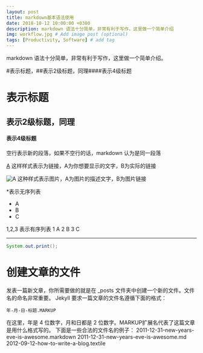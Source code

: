 ```yaml
---
layout: post
title: markdown基本语法使用
date: 2018-10-12 10:00:00 +0300
description: markdown 语法十分简单，非常有利于写作，这里做一个简单介绍
img: workflow.jpg # Add image post (optional)
tags: [Productivity, Software] # add tag
---
```


markdown 语法十分简单，非常有利于写作，这里做一个简单介绍。

#表示标题，##表示2级标题，同理####表示4级标题

# 表示标题
## 表示2级标题，同理
#### 表示4级标题

空行表示新的段落，如果不空行的话，markdown 认为是同一段落

[A](B) 这样样式表示为链接，A为你想要显示的文字，B为实际的链接

![A](B) 这种样式表示图片，A为图片的描述文字，B为图片链接

*表示无序列表
* A
* B
* C

1,2,3 表示有序列表
1 A
2 B
3 C

---

```java
System.out.print();
```

# 创建文章的文件

发表一篇新文章，你所需要做的就是在 _posts 文件夹中创建一个新的文件。文件名的命名非常重要。
Jekyll 要求一篇文章的文件名遵循下面的格式：

```
年-月-日-标题.MARKUP
```


在这里，年是 4 位数字，月和日都是 2 位数字。MARKUP扩展名代表了这篇文章是用什么格式写的。
下面是一些合法的文件名的例子：
2011-12-31-new-years-eve-is-awesome.markdown
2011-12-31-new-years-eve-is-awesome.md
2012-09-12-how-to-write-a-blog.textile

